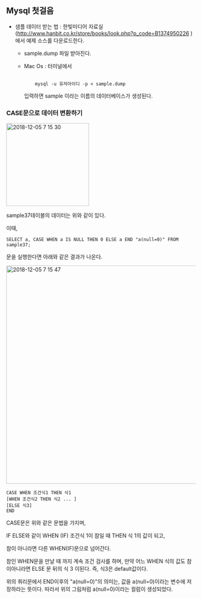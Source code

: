 

## Mysql 첫걸음

- 샘플 데이터 받는 법 : 한빛미디어 자료실 (http://www.hanbit.co.kr/store/books/look.php?p_code=B1374950226 ) 에서 예제 소스를 다운로드한다.

  - sample.dump 파일 받아진다.

  - Mac Os : 터미널에서 

    <code>
    ​    mysql -u 유저아이디 -p < sample.dump
    </code> 

    입력하면 sample 이라는 이름의 데이터베이스가 생성된다. 



### CASE문으로 데이터 변환하기

<img width="220" alt="2018-12-05 7 15 30" src="https://user-images.githubusercontent.com/32324250/49506919-ad525c80-f8c2-11e8-8abd-2c7cef112ef1.png">

sample37테이블의 데이터는 위와 같이 있다.

이때,

```myql
SELECT a, CASE WHEN a IS NULL THEN 0 ELSE a END "a(null=0)" FROM sample37;
```

문을 실행한다면 아래와 같은 결과가 나온다.

<img width="579" alt="2018-12-05 7 15 47" src="https://user-images.githubusercontent.com/32324250/49506913-aaf00280-f8c2-11e8-85f5-480f033dbe7c.png">





```mysql
CASE WHEN 조건식1 THEN 식1
[WHEN 조건식2 THEN 식2 ... ]
[ELSE 식3]
END
```

CASE문은 위와 같은 문법을 가지며, 

IF ELSE와 같이 WHEN (IF) 조건식 1이 참일 때 THEN 식 1의 값이 되고, 

참이 아니라면 다른 WHEN(IF)문으로 넘어간다.

참인 WHEN문을 만날 때 까지 계속 조건 검사를 하며, 만약 어느 WHEN 식의 값도 참이아니라면 ELSE 문 뒤의 식 3 이된다. 즉, 식3은 default값이다.



위의 쿼리문에서 END이후의 "a(null=0)"의 의미는, 값을 a(null=0)이라는 변수에 저장하라는 뜻이다. 따라서 위의 그림처럼 a(null=0)이라는 컬럼이 생성되었다.



